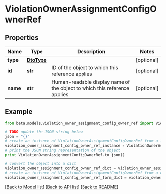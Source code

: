 # ViolationOwnerAssignmentConfigOwnerRef


## Properties
Name | Type | Description | Notes
------------ | ------------- | ------------- | -------------
**type** | [**DtoType**](DtoType.md) |  | [optional] 
**id** | **str** | ID of the object to which this reference applies | [optional] 
**name** | **str** | Human-readable display name of the object to which this reference applies | [optional] 

## Example

```python
from beta.models.violation_owner_assignment_config_owner_ref import ViolationOwnerAssignmentConfigOwnerRef

# TODO update the JSON string below
json = "{}"
# create an instance of ViolationOwnerAssignmentConfigOwnerRef from a JSON string
violation_owner_assignment_config_owner_ref_instance = ViolationOwnerAssignmentConfigOwnerRef.from_json(json)
# print the JSON string representation of the object
print ViolationOwnerAssignmentConfigOwnerRef.to_json()

# convert the object into a dict
violation_owner_assignment_config_owner_ref_dict = violation_owner_assignment_config_owner_ref_instance.to_dict()
# create an instance of ViolationOwnerAssignmentConfigOwnerRef from a dict
violation_owner_assignment_config_owner_ref_form_dict = violation_owner_assignment_config_owner_ref.from_dict(violation_owner_assignment_config_owner_ref_dict)
```
[[Back to Model list]](../README.md#documentation-for-models) [[Back to API list]](../README.md#documentation-for-api-endpoints) [[Back to README]](../README.md)


